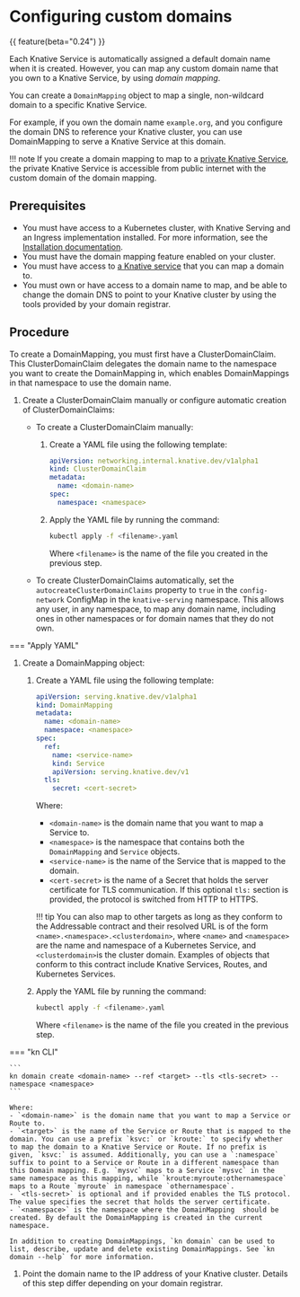 # Configuring custom domains

{{ feature(beta="0.24") }}

Each Knative Service is automatically assigned a default domain name when it is created. However, you can map any custom domain name that you own to a Knative Service, by using _domain mapping_.

You can create a `DomainMapping` object to map a single, non-wildcard domain to a specific Knative Service.

For example, if you own the domain name `example.org`, and you configure the domain DNS to reference your Knative cluster, you can use DomainMapping to
serve a Knative Service at this domain.

!!! note
    If you create a domain mapping to map to a [private Knative Service](private-services.md),
    the private Knative Service is accessible from public internet with the custom domain of the domain mapping.

## Prerequisites

- You must have access to a Kubernetes cluster, with Knative Serving and an Ingress implementation installed. For more information, see the [Installation documentation](../../../admin/install/README.md).
- You must have the domain mapping feature enabled on your cluster.
- You must have access to [a Knative service](creating-services.md) that you can map a domain to.
- You must own or have access to a domain name to map, and be able to change the domain DNS to point to your Knative cluster by using the tools provided by your domain registrar.

## Procedure

To create a DomainMapping, you must first have a ClusterDomainClaim. This ClusterDomainClaim
delegates the domain name to the namespace you want to create the DomainMapping in, which enables
DomainMappings in that namespace to use the domain name.

1. Create a ClusterDomainClaim manually or configure automatic creation of ClusterDomainClaims:

    * To create a ClusterDomainClaim manually:

        1. Create a YAML file using the following template:

            ```yaml
            apiVersion: networking.internal.knative.dev/v1alpha1
            kind: ClusterDomainClaim
            metadata:
              name: <domain-name>
            spec:
              namespace: <namespace>
            ```

        1. Apply the YAML file by running the command:

            ```bash
            kubectl apply -f <filename>.yaml
            ```
            Where `<filename>` is the name of the file you created in the previous step.

    * To create ClusterDomainClaims automatically, set the `autocreateClusterDomainClaims` property
    to `true` in the `config-network` ConfigMap in the `knative-serving` namespace.
    This allows any user, in any namespace, to map any domain name, including ones in other
    namespaces or for domain names that they do not own.
    <!-- insert example snippet -->

=== "Apply YAML"

1. Create a DomainMapping object:

    1. Create a YAML file using the following template:

        ```yaml
        apiVersion: serving.knative.dev/v1alpha1
        kind: DomainMapping
        metadata:
          name: <domain-name>
          namespace: <namespace>
        spec:
          ref:
            name: <service-name>
            kind: Service
            apiVersion: serving.knative.dev/v1
          tls:
            secret: <cert-secret>
        ```
        Where:
        - `<domain-name>` is the domain name that you want to map a Service to.
        - `<namespace>` is the namespace that contains both the `DomainMapping` and `Service` objects.
        - `<service-name>` is the name of the Service that is mapped to the domain.
        - `<cert-secret>` is the name of a Secret that holds the server certificate for TLS communication. If this optional `tls:` section is provided, the protocol is switched from HTTP to HTTPS.

        !!! tip
            You can also map to other targets as long as they conform to the Addressable contract and their resolved URL is of the form `<name>.<namespace>.<clusterdomain>`, where `<name>` and `<namespace>` are the name and namespace of a Kubernetes Service, and `<clusterdomain>`is the cluster domain.
            Examples of objects that conform to this contract include Knative Services, Routes, and Kubernetes Services.

    1. Apply the YAML file by running the command:

        ```bash
        kubectl apply -f <filename>.yaml
        ```
        Where `<filename>` is the name of the file you created in the previous step.

=== "kn CLI"

    ```
    kn domain create <domain-name> --ref <target> --tls <tls-secret> --namespace <namespace>
    ```

    Where:
    - `<domain-name>` is the domain name that you want to map a Service or Route to.
    - `<target>` is the name of the Service or Route that is mapped to the domain. You can use a prefix `ksvc:` or `kroute:` to specify whether to map the domain to a Knative Service or Route. If no prefix is given, `ksvc:` is assumed. Additionally, you can use a `:namespace` suffix to point to a Service or Route in a different namespace than this Domain mapping. E.g. `mysvc` maps to a Service `mysvc` in the same namespace as this mapping, while `kroute:myroute:othernamespace` maps to a Route `myroute` in namespace `othernamespace`.
    - `<tls-secret>` is optional and if provided enables the TLS protocol. The value specifies the secret that holds the server certificate.
    - `<namespace>` is the namespace where the DomainMapping  should be created. By default the DomainMapping is created in the current namespace.

    In addition to creating DomainMappings, `kn domain` can be used to list, describe, update and delete existing DomainMappings. See `kn domain --help` for more information.

1. Point the domain name to the IP address of your Knative cluster. Details of this step differ
depending on your domain registrar.
